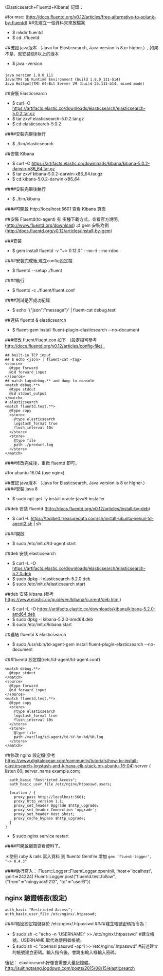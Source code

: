 (Elasticsearch+Fluentd+Kibana) 記錄：

#for mac: (http://docs.fluentd.org/v0.12/articles/free-alternative-to-splunk-by-fluentd)
##先建立一個資料夾來放檔案
* $ mkdir fluentd
* $ cd ./fluentd

##確認 java版本 （Java for Elasticsearch, Java version is 8 or higher.）, 如果不是，就安裝信8以上的版本
* $ java -version

###
    java version 1.8.0_111
    Java(TM) SE Runtime Environment (build 1.8.0_111-b14)
    Java HotSpot(TM) 64-Bit Server VM (build 25.111-b14, mixed mode)

##安裝 Elasticsearch
* $ curl -O https://artifacts.elastic.co/downloads/elasticsearch/elasticsearch-5.0.2.tar.gz
* $ tar zxvf elasticsearch-5.0.2.tar.gz
* $ cd elasticsearch-5.0.2

####安裝完畢後執行
* $ ./bin/elasticsearch

##安裝 Kibana
* $ curl -O https://artifacts.elastic.co/downloads/kibana/kibana-5.0.2-darwin-x86_64.tar.gz
* $ tar zxvf kibana-5.0.2-darwin-x86_64.tar.gz
* $ cd kibana-5.0.2-darwin-x86_64

####安裝完畢後執行
* $ ./bin/kibana

####可開啟 http://localhost:5601 查看 Kibana 頁面

##安裝 Fluentd(td-agent)
有 多種下載方式，查看官方說明。(http://www.fluentd.org/download)
以 gem 安裝為例 (http://docs.fluentd.org/v0.12/articles/install-by-gem)

###安裝
* $ gem install fluentd -v "~> 0.12.0" --no-ri --no-rdoc

####安裝完成後,建立config設定檔
* $ fluentd --setup ./fluent

####執行
* $ fluentd -c ./fluent/fluent.conf

####測試是否成功紀錄
* $ echo '{"json":"message"}' | fluent-cat debug.test

##連結 fluentd & elasticsearch
* $ fluent-gem install fluent-plugin-elasticsearch --no-document

###修改 fluent/fluent.con 如下
（設定檔可參考 http://docs.fluentd.org/v0.12/articles/config-file）

    ## built-in TCP input
    ## $ echo <json> | fluent-cat <tag>
    <source>
      @type forward
      @id forward_input
    </source>
    ## match tag=debug.** and dump to console
    <match debug.**>
      @type stdout
      @id stdout_output
    </match>
    # elasticsearch
    <match fluentd.test.**>
      @type copy
      <store>
        @type elasticsearch
        logstash_format true
        flush_interval 10s
      </store>
      <store>
        @type file
        path ./product.log
      </store>
    </match>

####修改完成後，重啟 fluentd 即可。



#for ubuntu 16.04 (use nginx)

##確認 java版本 （Java for Elasticsearch, Java version is 8 or higher.）
####安裝 java 8
* $ sudo apt-get -y install oracle-java8-installer

##deb 安裝 fluentd (http://docs.fluentd.org/v0.12/articles/install-by-deb)
* $ curl -L https://toolbelt.treasuredata.com/sh/install-ubuntu-xenial-td-agent2.sh | sh

####開啟
* $ sudo /etc/init.d/td-agent start

##deb 安裝 elasticsearch
* $ curl -L -O https://artifacts.elastic.co/downloads/elasticsearch/elasticsearch-5.2.0.deb
* $ sudo dpkg -i elasticsearch-5.2.0.deb
* $ sudo /etc/init.d/elasticsearch start

##deb 安裝 kibana
(參考 https://www.elastic.co/guide/en/kibana/current/deb.html)
* $ curl -L -O https://artifacts.elastic.co/downloads/kibana/kibana-5.2.0-amd64.deb
* $ sudo dpkg -i kibana-5.2.0-amd64.deb
* $ sudo /etc/init.d/kibana start

##連結 fluentd & elasticsearch
* $ sudo /usr/sbin/td-agent-gem install fluent-plugin-elasticsearch --no-document

###fluentd 設定檔(/etc/td-agent/td-agent.conf)

    <match debug.**>
      @type stdout
    </match>
    <source>
      @type forward
      @id forward_input
    </source>
    <match fluentd.test.**>
      @type copy
      <store>
        @type elasticsearch
        logstash_format true
        flush_interval 10s
      </store>
      <store>
        @type file
        path /var/log/td-agent/td-%Y-%m-%d/%H.log
      </store>
    </match>

##修改 nginx 設定檔(參考 https://www.digitalocean.com/community/tutorials/how-to-install-elasticsearch-logstash-and-kibana-elk-stack-on-ubuntu-16-04)
    server {
      listen 80;
      server_name example.com;


      auth_basic "Restricted Access";
      auth_basic_user_file /etc/nginx/htpasswd.users;

      location / {
        proxy_pass http://localhost:5601;
        proxy_http_version 1.1;
        proxy_set_header Upgrade $http_upgrade;
        proxy_set_header Connection 'upgrade';
        proxy_set_header Host $host;
        proxy_cache_bypass $http_upgrade;
      }
    }
* $ sudo nginx service restart

####可開啟網頁查看資料了。


＊使用 ruby & rails 寫入資料 到 fluentd
Gemfile 增加
`gem 'fluent-logger', "~> 0.4.3"`

####執行寫入：
    Fluent::Logger::FluentLogger.open(nil, :host=>'localhost', :port=>24224)
    Fluent::Logger.post("fluentd.test.follow", {"from"=>"mingyuok!!212", "to"=>"userB"})


## nginx 驗證帳密(設定)
    auth_basic "Restricted Access";
    auth_basic_user_file /etc/nginx/.htpasswd;

####帳密設定檔儲存於 /etc/nginx/.htpasswd
####建立帳號密碼指令為：
* $ sudo sh -c "echo -n 'USERNAME:' >> /etc/nginx/.htpasswd" #建立帳號。USERNAME 取代為使用者帳號。
* $ sudo sh -c "openssl passwd -apr1 >> /etc/nginx/.htpasswd" #前述建立的帳號建立密碼。輸入指令後，會跳出輸入框輸入密碼。



後記：
elasticsearch好像會需要大量記憶體。
http://suitingtseng.logdown.com/posts/2015/08/15/elasticsearch
